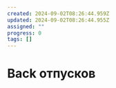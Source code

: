 ```yaml
---
created: 2024-09-02T08:26:44.959Z
updated: 2024-09-02T08:26:44.955Z
assigned: ""
progress: 0
tags: []
---
```


# Back отпусков
